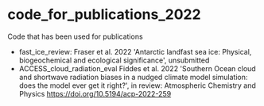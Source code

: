 # code_for_publications_2022
Code that has been used for publications
- fast_ice_review: 
  Fraser et al. 2022 'Antarctic landfast sea ice: Physical, biogeochemical and ecological significance', unsubmitted 
- ACCESS_cloud_radiation_eval
  Fiddes et al. 2022 'Southern Ocean cloud and shortwave radiation biases in a nudged climate model simulation: does the model ever get it right?', in review: Atmospheric Chemistry and Physics https://doi.org/10.5194/acp-2022-259
